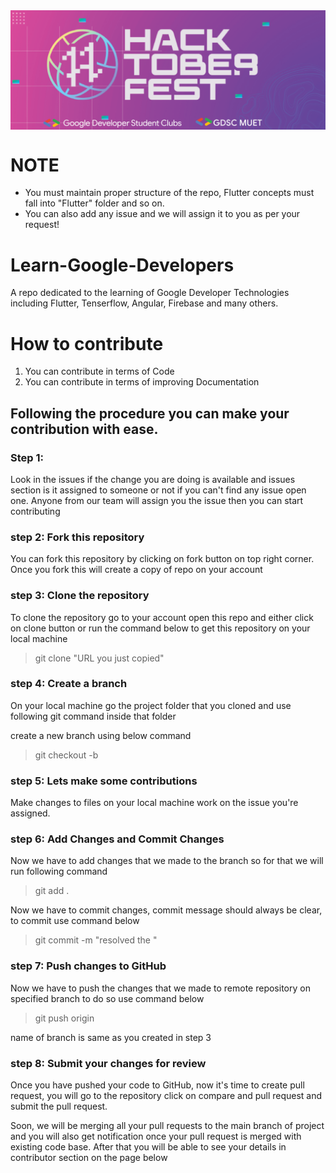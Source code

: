 <img src="src/HACKTOBERFESTT22.png" alt="Hacktober Fest Cover Image" align=center>


<h1>NOTE</h1>

- You must maintain proper structure of the repo, Flutter concepts must fall into "Flutter" folder and so on.
- You can also add any issue and we will assign it to you as per your request!

# Learn-Google-Developers
A repo dedicated to the learning of Google Developer Technologies including Flutter, Tenserflow, Angular, Firebase and many others.

# How to contribute

1. You can contribute in terms of Code
2. You can contribute in terms of improving Documentation

## Following the procedure you can make your contribution with ease.

### Step 1:

Look in the issues if the change you are doing is available and issues section is it assigned to someone or not if you can't find any issue open one. Anyone from our team will assign you the issue then you can start contributing

### step 2: Fork this repository

You can fork this repository by clicking on fork button on top right corner. Once you fork this will create a copy of repo on your account

### step 3: Clone the repository 

To clone the repository go to your account open this repo and either click on clone button or run the command below to get this repository on your local machine

> git clone "URL you just copied"

### step 4: Create a branch

On your local machine go the project folder that you cloned and use following git command inside that folder

create a new branch using below command

> git checkout -b <branch-name>

### step 5: Lets make some contributions

Make changes to files on your local machine work on the issue you're assigned. 

### step 6: Add Changes and Commit Changes

Now we have to add changes that we made to the branch so for that we will run following command

> git add .

Now we have to commit changes, commit message should always be clear, to commit use command below

> git commit -m "resolved the <issue>"

### step 7: Push changes to GitHub

Now we have to push the changes that we made to remote repository on specified branch to do so use command below

> git push origin <branch name>

name of branch is same as you created in step 3

### step 8: Submit your changes for review

Once you have pushed your code to GitHub, now it's time to create pull request, you will go to the repository click on compare and pull request and submit the pull request.

Soon, we will be merging all your pull requests to the main branch of project and you will also get notification once your pull request is merged with existing code base. After that you will be able to see your details in contributor section on the page below
